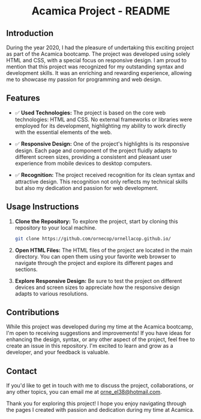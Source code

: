 <h1 align="center">Acamica Project - README</h1>


## Introduction

During the year 2020, I had the pleasure of undertaking this exciting project as part of the Acamica bootcamp. The project was developed using solely HTML and CSS, with a special focus on responsive design. I am proud to mention that this project was recognized for my outstanding syntax and development skills. It was an enriching and rewarding experience, allowing me to showcase my passion for programming and web design.

## Features

-   ✅ **Used Technologies:** The project is based on the core web technologies: HTML and CSS. No external frameworks or libraries were employed for its development, highlighting my ability to work directly with the essential elements of the web.

-   ✅ **Responsive Design:** One of the project's highlights is its responsive design. Each page and component of the project fluidly adapts to different screen sizes, providing a consistent and pleasant user experience from mobile devices to desktop computers.

-   ✅ **Recognition:** The project received recognition for its clean syntax and attractive design. This recognition not only reflects my technical skills but also my dedication and passion for web development.

## Usage Instructions

1. **Clone the Repository:** To explore the project, start by cloning this repository to your local machine.
    ```bash
    git clone https://github.com/ornecop/ornellacop.github.io/
    ```

2. **Open HTML Files:** The HTML files of the project are located in the main directory. You can open them using your favorite web browser to navigate through the project and explore its different pages and sections.

3. **Explore Responsive Design:** Be sure to test the project on different devices and screen sizes to appreciate how the responsive design adapts to various resolutions.

## Contributions

While this project was developed during my time at the Acamica bootcamp, I'm open to receiving suggestions and improvements! If you have ideas for enhancing the design, syntax, or any other aspect of the project, feel free to create an issue in this repository. I'm excited to learn and grow as a developer, and your feedback is valuable.

## Contact

If you'd like to get in touch with me to discuss the project, collaborations, or any other topics, you can email me at orne_el38@hotmail.com.

Thank you for exploring this project! I hope you enjoy navigating through the pages I created with passion and dedication during my time at Acamica.
